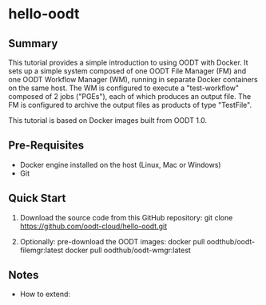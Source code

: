 # hello-oodt

## Summary
This tutorial provides a simple introduction to using OODT with Docker. 
It sets up a simple system composed of one OODT File Manager (FM) and one OODT Workflow Manager (WM),
running in separate Docker containers on the same host. The WM is configured to execute a "test-workflow" composed of 2 jobs ("PGEs"), each of which produces an output file. The FM is configured to archive the output files as products of type "TestFile". 

This tutorial is based on Docker images built from OODT 1.0.

## Pre-Requisites
* Docker engine installed on the host (Linux, Mac or Windows)
* Git

## Quick Start

1. Download the source code from this GitHub repository:
  git clone https://github.com/oodt-cloud/hello-oodt.git
  
2. Optionally: pre-download the OODT images:
  docker pull oodthub/oodt-filemgr:latest
  docker pull oodthub/oodt-wmgr:latest


## Notes

* How to extend:
